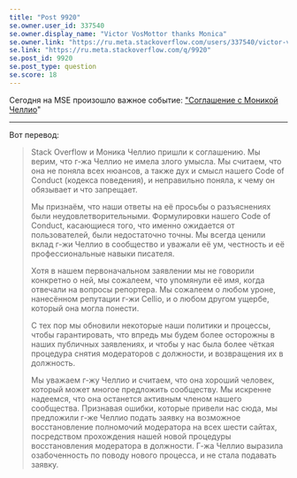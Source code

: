 ```yaml
---
title: "Post 9920"
se.owner.user_id: 337540
se.owner.display_name: "Victor VosMottor thanks Monica"
se.owner.link: "https://ru.meta.stackoverflow.com/users/337540/victor-vosmottor-thanks-monica"
se.link: "https://ru.meta.stackoverflow.com/q/9920"
se.post_id: 9920
se.post_type: question
se.score: 18
---
```

<p>Сегодня на MSE произошло важное событие: <a href="https://meta.stackexchange.com/q/340906/550438">"Cоглашение с Моникой Челлио</a>"</p>

<hr>

<p>Вот перевод:</p>

<blockquote>
  <p>Stack Overflow и Моника Челлио пришли к соглашению. Мы верим, что г-жа Челлио не имела злого умысла. Мы считаем, что она не поняла всех нюансов, а также дух и смысл нашего Code of Conduct (кодекса поведения), и неправильно поняла, к чему он обязывает и что запрещает.</p>
  
  <p>Мы признаём, что наши ответы на её просьбы о разъяснениях были неудовлетворительными. Формулировки нашего Code of Conduct, касающиеся того, что именно ожидается от пользователей, были недостаточно точны. Мы всегда ценили вклад г-жи Челлио в сообщество и уважали её ум, честность и её профессиональные навыки писателя.</p>
  
  <p>Хотя в нашем первоначальном заявлении мы не говорили конкретно о ней, мы сожалеем, что упомянули её имя, когда отвечали на вопросы репортера. Мы сожалеем о любом уроне, нанесённом репутации г-жи Cellio, и о любом другом ущербе, который она могла понести.</p>
  
  <p>С тех пор мы обновили некоторые наши политики и процессы, чтобы гарантировать, что впредь мы будем более осторожны в наших публичных заявлениях, и чтобы у нас была более чёткая процедура снятия модераторов с должности, и возвращения их в должность.</p>
  
  <p>Мы уважаем г-жу Челлио и считаем, что она хороший человек, который может многое предложить сообществу. Мы искренне надеемся, что она останется активным членом нашего сообщества. Признавая ошибки, которые привели нас сюда, мы предложили г-же Челлио подать заявку на возможное восстановление полномочий модератора на всех шести сайтах, посредством прохождения нашей новой процедуры восстановления модератора в должности. Г-жа Челлио выразила озабоченность по поводу нового процесса, и не стала подавать заявку.</p>
</blockquote>
